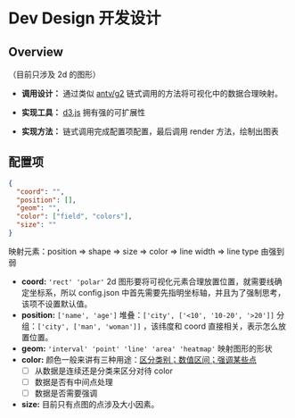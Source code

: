 # Dev Design 开发设计

## Overview

（目前只涉及 2d 的图形）

* **调用设计：** 通过类似 [antv/g2](https://antv.alipay.com/zh-cn/g2/3.x/index.html) 链式调用的方法将可视化中的数据合理映射。

* **实现工具：** [d3.js](https://d3js.org/) 拥有强的可扩展性

* **实现方法：** 链式调用完成配置项配置，最后调用 render 方法，绘制出图表

## 配置项

```json
{
  "coord": "",
  "position": [],
  "geom": "",
  "color": ["field", "colors"],
  "size": ""
}
```

映射元素：position => shape => size => color => line width => line type 由强到弱

* **coord:** `'rect' 'polar'` 2d 图形要将可视化元素合理放置位置，就需要线确定坐标系，所以 config.json 中首先需要先指明坐标轴，并且为了强制思考，该项不设置默认值。
* **position:** `['name', 'age']` 堆叠：`['city', ['<10', '10-20', '>20']]` 分组：`['city', ['man', 'woman']]` ，该纬度和 coord 直接相关，表示怎么放置位置。
* **geom:** `'interval' 'point' 'line' 'area' 'heatmap'` 映射图形的形状
* **color:** 颜色一般来讲有三种用途：[区分类别；数值区间；强调某些点](https://serialmentor.com/dataviz/color-basics.html)
  - [ ] 从数据是连续还是分类来区分对待 color
  - [ ] 数据是否有中间点处理
  - [ ] 数据是否需要强调
* **size:** 目前只有点图的点涉及大小因素。
